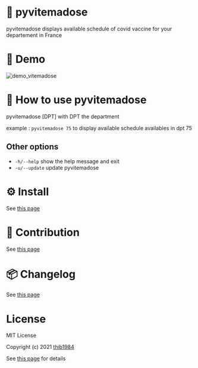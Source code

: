 # :syringe: pyvitemadose

pyvitemadose displays available schedule of covid vaccine for your departement in France
# 💫 Demo

![demo_vitemadose](https://user-images.githubusercontent.com/45128847/137623852-d8e32778-cff4-4849-9a0c-af430aa78e75.gif)

# 🚀 How to use **pyvitemadose**

pyvitemadose \[DPT\] with DPT the department

example : ``pyvitemadose 75`` to display available schedule availables in dpt 75

## Other options

  - ``-h/--help``    show the help message and exit
  - ``-u/--update``  update pyvitemadose

# ⚙️ Install

See [this page](INSTALL.md)
# :construction_worker: Contribution

See [this page](CONTRIBUTING.md)

# :package: Changelog

See [this page](CHANGELOG.md)
# License

MIT License

Copyright (c) 2021 [thib1984](https://github.com/thib1984)

See [this page](LICENSE.txt) for details
